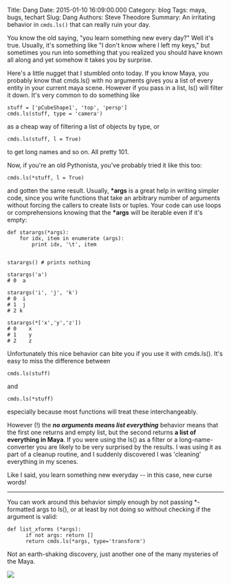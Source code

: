 Title: Dang
Date: 2015-01-10 16:09:00.000
Category: blog
Tags: maya, bugs, techart
Slug: Dang
Authors: Steve Theodore
Summary: An irritating behavior in `cmds.ls()` that can really ruin your day.

You know the old saying, "you learn something new every day?" Well it's true. Usually, it's something like "I don't know where I left my keys," but sometimes you run into something that you realized you should have known all along and yet somehow it takes you by surprise.   


Here's a little nugget that I stumbled onto today.  If you know Maya, you probably know that cmds.ls() with no arguments gives you a list of every entity in your current maya scene.  However if you pass in a list, ls() will filter it down.  It's very common to do something like
    
    
    stuff = ['pCubeShape1', 'top', 'persp']  
    cmds.ls(stuff, type = 'camera')  
    
  
as a cheap way of filtering a list of objects by type, or
 
    
    cmds.ls(stuff, l = True)  
    

to get long names and so on.  All pretty 101.

  
Now, if you're an old Pythonista, you've probably tried it like this too:
    
    cmds.ls(*stuff, l = True)  
    
and gotten the same result.  Usually, **\*args** is a great help in writing simpler code, since you write functions that take an arbitrary number of arguments without forcing the callers to create lists or tuples. Your code can use loops or comprehensions knowing that the **\*args** will be iterable even if it's empty:   
     
    def starargs(*args):  
        for idx, item in enumerate (args):  
            print idx, '\t', item  
      
      
    starargs() # prints nothing  
      
    starargs('a')  
    # 0  a  
      
    starargs('i', 'j', 'k')  
    # 0  i  
    # 1  j  
    # 2 k  
      
    starargs(*['x','y','z'])  
    # 0    x  
    # 1    y  
    # 2    z  
    

  
Unfortunately this nice behavior can bite you if you use it with cmds.ls().  It's easy to miss the difference between
  
    
    cmds.ls(stuff)  
    
and 

  
    cmds.ls(*stuff)  
    

especially because most functions will treat these interchangeably.  
  
However (!) the _**no arguments means list everything**_ behavior means that the first one returns and empty list, but the second returns **a list of everything in Maya**.  If you were using the ls() as a filter or a long-name-converter you are likely to be very surprised by the results. I was using it as part of a cleanup routine, and I suddenly discovered I was 'cleaning' everything in my scenes.   
  
Like I said, you learn something new everyday -- in this case, new curse words!

---

You can work around this behavior  simply enough by not passing *-formatted args to ls(), or at least by not doing so without checking if the argument is valid:  
    
    
    def list_xforms (*args):  
          if not args: return []  
          return cmds.ls(*args, type='transform')  
    
  
Not an earth-shaking discovery, just another one of the many mysteries of the Maya.  


[![](http://www-tc.pbs.org/wgbh/nova/assets/img/posters/cracking-maya-code-vi.jpg)](http://www-tc.pbs.org/wgbh/nova/assets/img/posters/cracking-maya-code-vi.jpg)

  


  


  


